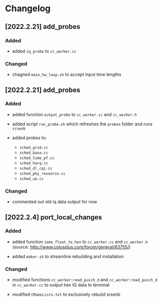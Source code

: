 # Changelog

## [2022.2.21] add_probes

### Added

- added `iq_probe` to `cc_worker.cc`

### Changed

- chagned `main_hw_loop.sh` to accept input time lengths

## [2022.2.21] add_probes

### Added

- added function `output_probe` to `cc_worker.cc` and `cc_worker.h`

- added script `run_probe.sh` which refreshes the `probes` folder and runs `srsenb`

- added probes to:
	- `sched_grid.cc`
	- `sched_base.cc`
	- `sched_time_pf.cc`
	- `sched_harq.cc`
	- `sched_dl_cqi.cc`
	- `sched_phy_resource.cc`
	- `sched_ue.cc`

### Changed

- commented out old iq data output for now

## [2022.2.4] port_local_changes

### Added

- added function `ieee_float_to_hex` to `cc_worker.cc` and `cc_worker.h` (source: http://www.cplusplus.com/forum/general/63755/)

- added `maker.sh` to streamline rebuilding and installation

### Changed

- modified functions `cc_worker:read_pusch_d` and `cc_worker:read_pucch_d` in `cc_worker.cc` to output hex IQ data to terminal

- modified `CMakeLists.txt` to exclusively rebuild srsenb
